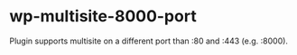 # wp-multisite-8000-port
Plugin supports multisite on a different port than :80 and :443 (e.g. :8000).
